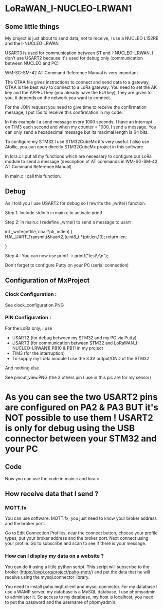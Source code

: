 # LoRaWAN_I-NUCLEO-LRWAN1

## Some little things

My project is just about to send data, not to receive, I use a NUCLEO L152RE and the I-NUCLEO LRWAN

USART3 is used for communication between ST and I-NUCLEO-LRWAN, I don't use USART2 because it's used for debug only (communication between NUCLEO and PC)

WM-SG-SM-42 AT Command Reference Manual is very important

The OTAA file gives instructions to connect and send data to a gateway, OTAA is the best way to connect to a LoRa gateway.
You need to set the AK key and the APPEUI key (you already have the EUI key), they are given to you, it depends on the network you want to connect. 

For the JOIN request you need to give time to receive the confirmation message, I put 15s to receive this confirmation in my code.

In this example I a send message every 1000 seconds. I have an interrupt on TIM3 each second and when my counter = 1000, I send a message. You can only send a hexadecimal message but its maximal length is 64 bits.

To configure my STM32 I use STM32CubeMx it's very useful. I also use Atollic, you can open directly STM32CubeMx project in this software.

In lora.c I put all my functions which are necessary to configure our LoRa module to send a message (description of AT commands in WM-SG-SM-42 AT Command Reference Manual).

In main.c I call this function.

## Debug

As I told you I use USART2 for debug so I rewrite the _write() function.

Step 1: 
        Include stdio.h in main.c to activate printf
        
Step 2: 
        In main.c I redefine _write() to send a message to usart

 
 int _write(intfile, char*ptr, intlen) 
 {     
        HAL_UART_Transmit(&huart2,(uint8_t *)ptr,len,10); 
        return len; 
 
 } 


Step 4 :
        You can now use printf
        -> printf("test\r\n");
        
Don't forget to configure Putty on your PC (serial connection)


## Configuration of MxProject

### Clock Configuration : 

See clock_configuration.PNG

### PIN Configuration :

For the LoRa only, I use
  - USART2 (for debug between my STM32 and my PC via Putty)
  - USART3 (for communication between STM32 and LoRaWAN_I-NUCLEO-LRWAN1) PB10 & PB11 in my project
  - TIM3 (for the interruption)
  - To supply my LoRa module I use the 3.3V output/GND of the STM32

And nothing else

See pinout_view.PNG (the 2 others pin I use in this pic are for my sensor)

# As you can see the two USART2 pins are configured on PA2 & PA3 BUT it's NOT possible to use them ! USART2 is only for debug using the USB connector between your STM32 and your PC

## Code

Now you can use the code in main.c and lora.c

## How receive data that I send ?

### MQTT.fx

You can use software: MQTT.fx, you just need to know your broker address and the broker port.

Go to Edit Connection Profiles, near the connect button, choose your profile types, put your broker address and the broker port.
Next connect using your profile. Go to subscribe and scan to see if there is your message.

### How can I display my data on a website ?

You can do it using a little python script.
This script will subscribe to the broker (https://pypi.org/project/paho-mqtt/) and put the data that he will receive using the  mysql.connector library.

You need to install paho.mqtt.client and mysql.connector.
For my database I use a WAMP server, my database is a MySQL database, I use phpmyadmin to administer it. So access to my database, my host is localhost, you need to put the password and the username of phpmyadmin.

